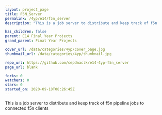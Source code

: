 ```yaml
---
layout: project_page
title: F5N_Server
permalink: /4yp/e14/f5n_server
description: "This is a job server to distribute and keep track of f5n pipeline jobs to connected f5n clients"

has_children: false
parent: E14 Final Year Projects
grand_parent: Final Year Projects

cover_url: /data/categories/4yp/cover_page.jpg
thumbnail_url: /data/categories/4yp/thumbnail.jpg

repo_url: https://github.com/cepdnaclk/e14-4yp-f5n_server
page_url: blank

forks: 0
watchers: 0
stars: 0
started_on: 2020-09-10T08:26:45Z
---
```

This is a job server to distribute and keep track of f5n pipeline jobs to connected f5n clients

